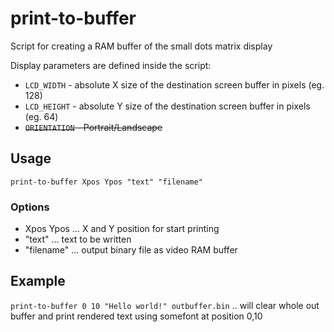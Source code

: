 # print-to-buffer

Script for creating a RAM buffer of the small dots matrix display

Display parameters are defined inside the script:
- `LCD_WIDTH` - absolute X size of the destination screen buffer in pixels (eg. 128)
- `LCD_HEIGHT` - absolute Y size of the destination screen buffer in pixels (eg. 64)
- ~~`ORIENTATION` - Portrait/Landscape~~

## Usage
`print-to-buffer Xpos Ypos "text" "filename"`

### Options
- Xpos Ypos   ... X and Y position for start printing
- "text"      ... text to be written
- "filename"  ... output binary file as video RAM buffer

## Example
`print-to-buffer 0 10 "Hello world!" outbuffer.bin`
.. will clear whole out buffer and print rendered text using somefont at position 0,10
